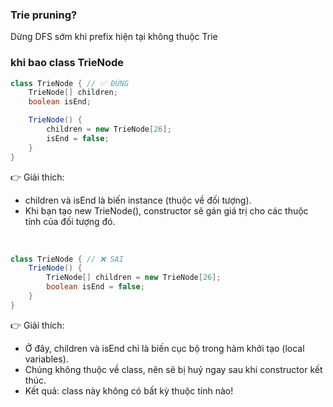 ### Trie pruning?	
Dừng DFS sớm khi prefix hiện tại không thuộc Trie


### khi bao class TrieNode
```java
class TrieNode { // ✅ ĐÚNG
    TrieNode[] children;
    boolean isEnd; 

    TrieNode() {
        children = new TrieNode[26];
        isEnd = false;
    }
}
```
👉 Giải thích:
- children và isEnd là biến instance (thuộc về đối tượng).
- Khi bạn tạo new TrieNode(), constructor sẽ gán giá trị cho các thuộc tính của đối tượng đó.

<br>

```java
class TrieNode { // ❌ SAI
    TrieNode() {
        TrieNode[] children = new TrieNode[26]; 
        boolean isEnd = false; 
    }
}
```

👉 Giải thích:
- Ở đây, children và isEnd chỉ là biến cục bộ trong hàm khởi tạo (local variables).
- Chúng không thuộc về class, nên sẽ bị huỷ ngay sau khi constructor kết thúc.
- Kết quả: class này không có bất kỳ thuộc tính nào!